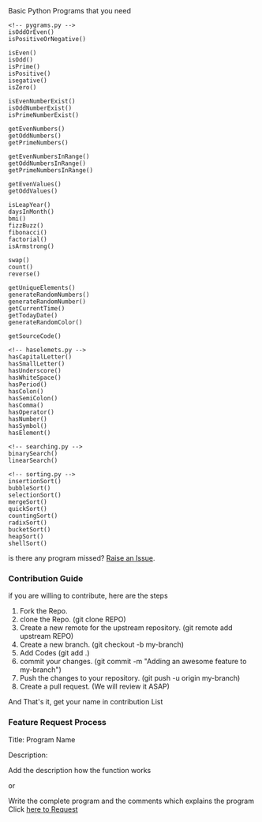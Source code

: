 <div align=left>
Basic Python Programs that you need

```
<!-- pygrams.py -->
isOddOrEven()
isPositiveOrNegative()

isEven()
isOdd()
isPrime()
isPositive()
isegative()
isZero()

isEvenNumberExist()
isOddNumberExist()
isPrimeNumberExist()

getEvenNumbers()
getOddNumbers()
getPrimeNumbers()

getEvenNumbersInRange()
getOddNumbersInRange()
getPrimeNumbersInRange()

getEvenValues()
getOddValues()

isLeapYear()
daysInMonth()
bmi()
fizzBuzz()
fibonacci()
factorial()
isArmstrong()

swap()
count()
reverse()

getUniqueElements()
generateRandomNumbers()
generateRandomNumber()
getCurrentTime()
getTodayDate()
generateRandomColor()

getSourceCode()

<!-- haselemets.py -->
hasCapitalLetter()
hasSmallLetter()
hasUnderscore()
hasWhiteSpace()
hasPeriod()
hasColon()
hasSemiColon()
hasComma()
hasOperator()
hasNumber()
hasSymbol()
hasElement()

<!-- searching.py -->
binarySearch()
linearSearch()

<!-- sorting.py -->
insertionSort()
bubbleSort()
selectionSort()
mergeSort()
quickSort()
countingSort()
radixSort()
bucketSort()
heapSort()
shellSort()
```


is there any program missed? <a href="https://github.com/Yaseen549/pygrams/issues/new">Raise an Issue</a>.

### Contribution Guide
if you are willing to contribute, here are the steps
1. Fork the Repo.
2. clone the Repo. (git clone REPO)
3. Create a new remote for the upstream repository. (git remote add upstream REPO)
4. Create a new branch. (git checkout -b my-branch)
5. Add Codes (git add .)
6. commit your changes. (git commit -m "Adding an awesome feature to my-branch")
7. Push the changes to your repository. (git push -u origin my-branch)
8. Create a pull request. (We will review it ASAP)

And That's it, get your name in contribution List

### Feature Request Process

Title: Program Name

Description:

Add the description how the function works

or

Write the complete program and the comments which explains the program Click
<a href="https://github.com/Yaseen549/pygrams/issues/new">here to Request</a>
</div>